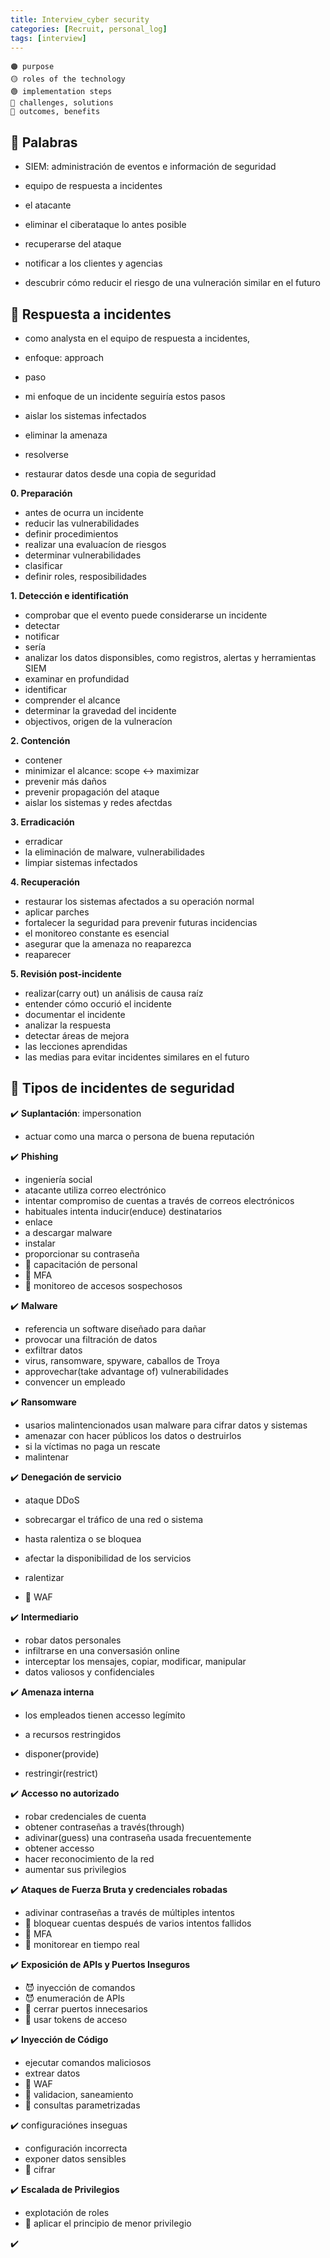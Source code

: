```yaml
---
title: Interview_cyber security
categories: [Recruit, personal_log]
tags: [interview]
---
```


```T
🟠 purpose
🟡 roles of the technology
🟢 implementation steps
🔴 challenges, solutions
🔵 outcomes, benefits
```

## 📌 Palabras

- SIEM: administración de eventos e información de seguridad
- equipo de respuesta a incidentes

- el atacante

- eliminar el ciberataque lo antes posible
- recuperarse del ataque
- notificar a los clientes y agencias
- descubrir cómo reducir el riesgo de una vulneración similar en el futuro

## 📌 Respuesta a incidentes

- como analysta en el equipo de respuesta a incidentes,
- enfoque: approach
- paso
- mi enfoque de un incidente seguiría estos pasos

- aislar los sistemas infectados
- eliminar la amenaza
- resolverse
- restaurar datos desde una copia de seguridad

**0. Preparación**

- antes de ocurra un incidente
- reducir las vulnerabilidades
- definir procedimientos
- realizar una evaluacíon de riesgos
- determinar vulnerabilidades
- clasificar
- definir roles, resposibilidades

**1. Detección e identificatión**

- comprobar que el evento puede considerarse un incidente
- detectar
- notificar
- sería
- analizar los datos disponsibles, como registros, alertas y herramientas SIEM
- examinar en profundidad
- identificar
- comprender el alcance
- determinar la gravedad del incidente
- objectivos, origen de la vulneracíon

**2. Contención**

- contener
- minimizar el alcance: scope ↔️ maximizar
- prevenir más daños
- prevenir propagación del ataque
- aislar los sistemas y redes afectdas

**3. Erradicación**

- erradicar
- la eliminación de malware, vulnerabilidades
- limpiar sistemas infectados

**4. Recuperación**

- restaurar los sistemas afectados a su operación normal
- aplicar parches
- fortalecer la seguridad para prevenir futuras incidencias
- el monitoreo constante es esencial
- asegurar que la amenaza no reaparezca
- reaparecer

**5. Revisión post-incidente**

- realizar(carry out) un análisis de causa raíz
- entender cómo occurió el incidente
- documentar el incidente
- analizar la respuesta
- detectar áreas de mejora
- las lecciones aprendidas
- las medias para evitar incidentes similares en el futuro

## 📌 Tipos de incidentes de seguridad

✔️ **Suplantación**: impersonation

- actuar como una marca o persona de buena reputación

✔️ **Phishing**

- ingeniería social
- atacante utiliza correo electrónico
- intentar compromiso de cuentas a través de correos electrónicos
- habituales intenta inducir(enduce) destinatarios
- enlace
- a descargar malware
- instalar
- proporcionar su contraseña
- 💊 capacitación de personal
- 💊 MFA
- 💊 monitoreo de accesos sospechosos

✔️ **Malware**

- referencia un software diseñado para dañar
- provocar una filtración de datos
- exfiltrar datos
- virus, ransomware, spyware, caballos de Troya
- approvechar(take advantage of) vulnerabilidades
- convencer un empleado

✔️ **Ransomware**

- usarios malintencionados usan malware para cifrar datos y sistemas
- amenazar con hacer públicos los datos o destruirlos
- si la víctimas no paga un rescate
- malintenar

✔️ **Denegación de servicio**

- ataque DDoS
- sobrecargar el tráfico de una red o sistema
- hasta ralentiza o se bloquea
- afectar la disponibilidad de los servicios

- ralentizar

- 💊 WAF

✔️ **Intermediario**

- robar datos personales
- infiltrarse en una conversasión online
- interceptar los mensajes, copiar, modificar, manipular
- datos valiosos y confidenciales

✔️ **Amenaza interna**

- los empleados tienen accesso legímito
- a recursos restringidos

- disponer(provide)
- restringir(restrict)

✔️ **Accesso no autorizado**

- robar credenciales de cuenta
- obtener contraseñas a través(through)
- adivinar(guess) una contraseña usada frecuentemente
- obtener accesso
- hacer reconocimiento de la red
- aumentar sus privilegios

✔️ **Ataques de Fuerza Bruta y credenciales robadas**

- adivinar contraseñas a través de múltiples intentos
- 💊 bloquear cuentas después de varios intentos fallidos
- 💊 MFA
- 💊 monitorear en tiempo real

✔️ **Exposición de APIs y Puertos Inseguros**

- 😈 inyección de comandos
- 😈 enumeración de APIs
- 💊 cerrar puertos innecesarios
- 💊 usar tokens de acceso

✔️ **Inyección de Código**

- ejecutar comandos maliciosos
- extrear datos
- 💊 WAF
- 💊 validacion, saneamiento
- 💊 consultas parametrizadas

✔️ configuraciónes inseguas

- configuración incorrecta
- exponer datos sensibles
- 💊 cifrar

✔️ **Escalada de Privilegios**

- explotación de roles
- 💊 aplicar el principio de menor privilegio

✔️
